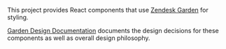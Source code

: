 This project provides React components that use [Zendesk Garden](http://garden.zendesk.com/css-components/) for styling.

[Garden Design Documentation](http://goto.zendesk.com/garden) documents the design decisions for these components as well as overall design philosophy.
